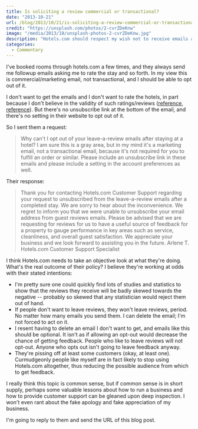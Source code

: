 ```yaml
---
title: Is soliciting a review commercial or transactional?
date: "2013-10-21"
url: /blog/2013/10/21/is-soliciting-a-review-commercial-or-transactional/
credit: "https://unsplash.com/photos/2-cvrZDeKnw"
image: "/media/2013/10/unsplash-photos-2-cvrZDeKnw.jpg"
description: "Hotels.com should respect my wish not to receive emails asking me to review hotels."
categories:
  - Commentary
---
```


I've booked rooms through hotels.com a few times, and they always send me followup emails asking me to rate the stay and so forth. In my view this is commercial/marketing email, not transactional, and I should be able to opt out of it.

<!--more-->

I don't want to get the emails and I don't want to rate the hotels, in part because I don't believe in the validity of such ratings/reviews ([reference](http://www.forbes.com/sites/cherylsnappconner/2013/05/09/the-dark-side-of-reputation-management-how-it-affects-your-business/), [reference](http://www.edmunds.com/about/press/edmundscom-reaches-settlement-with-company-accused-of-submitting-fraudulent-car-dealer-ratings-and-reviews.html)). But there's no unsubscribe link at the bottom of the email, and there's no setting in their website to opt out of it. 

So I sent them a request: 

> Why can't I opt out of your leave-a-review emails after staying at a hotel? I am sure this is a gray area, but in my mind it's a marketing email, not a transactional email, because it's not required for you to fulfill an order or similar. Please include an unsubscribe link in these emails and please include a setting in the account preferences as well.



Their response: 

> Thank you for contacting Hotels.com Customer Support regarding your request to unsubscribed from the leave-a-review emails after a completed stay. 
> We are sorry to hear about the inconvenience. 
> We regret to inform you that we were unable to unsubscribe your email address from guest reviews emails. Please be advised that we are requesting for reviews for us to have a useful source of feedback for a property to gauge performance in key areas such as service, cleanliness, and overall guest satisfaction. 
> We appreciate your business and we look forward to assisting you in the future. 
> Arlene T. 
> Hotels.com Customer Support Specialist

I think Hotels.com needs to take an objective look at what they're doing. What's the real outcome of their policy? I believe they're working at odds with their stated intentions: 

*   I'm pretty sure one could quickly find lots of studies and statistics to show that the reviews they receive will be badly skewed towards the negative -- probably so skewed that any statistician would reject them out of hand. 
*   If people don't want to leave reviews, they won't leave reviews, period. No matter how many emails you send them. I can delete the email; I'm not forced to act on it. 
*   I resent having to delete an email I don't want to get, and emails like this should be optional. It isn't as if allowing an opt-out would decrease the chance of getting feedback. People who like to leave reviews will not opt-out. Anyone who opts out isn't going to leave feedback anyway. 
*   They're pissing off at least some customers (okay, at least one). Curmudgeonly people like myself are in fact likely to stop using Hotels.com altogether, thus reducing the possible audience from which to get feedback. 


I really think this topic is common sense, but if common sense is in short supply, perhaps some valuable lessons about how to run a business and how to provide customer support can be gleaned upon deep inspection. I won't even rant about the fake apology and fake appreciation of my business. 

I'm going to reply to them and send the URL of this blog post.



